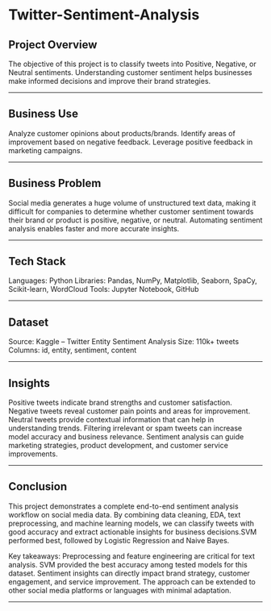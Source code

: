 # **Twitter-Sentiment-Analysis**

## **Project Overview**

The objective of this project is to classify tweets into Positive, Negative, or Neutral sentiments. Understanding customer sentiment helps businesses make informed decisions and improve their brand strategies.

---

## **Business Use**
Analyze customer opinions about products/brands.
Identify areas of improvement based on negative feedback.
Leverage positive feedback in marketing campaigns.

---

## **Business Problem**

Social media generates a huge volume of unstructured text data, making it difficult for companies to determine whether customer sentiment towards their brand or product is positive, negative, or neutral. Automating sentiment analysis enables faster and more accurate insights.

---

## **Tech Stack**
Languages: Python
Libraries: Pandas, NumPy, Matplotlib, Seaborn, SpaCy, Scikit-learn, WordCloud
Tools: Jupyter Notebook, GitHub

---

## **Dataset**
Source: Kaggle – Twitter Entity Sentiment Analysis
Size: 110k+ tweets
Columns: id, entity, sentiment, content

---

## **Insights**

Positive tweets indicate brand strengths and customer satisfaction.
Negative tweets reveal customer pain points and areas for improvement.
Neutral tweets provide contextual information that can help in understanding trends.
Filtering irrelevant or spam tweets can increase model accuracy and business relevance.
Sentiment analysis can guide marketing strategies, product development, and customer service improvements.

---

## **Conclusion**

This project demonstrates a complete end-to-end sentiment analysis workflow on social media data.
By combining data cleaning, EDA, text preprocessing, and machine learning models, we can classify tweets with good accuracy and extract actionable insights for business decisions.SVM performed best, followed by Logistic Regression and Naive Bayes.


Key takeaways:
Preprocessing and feature engineering are critical for text analysis.
SVM provided the best accuracy among tested models for this dataset.
Sentiment insights can directly impact brand strategy, customer engagement, and service improvement.
The approach can be extended to other social media platforms or languages with minimal adaptation.

---


